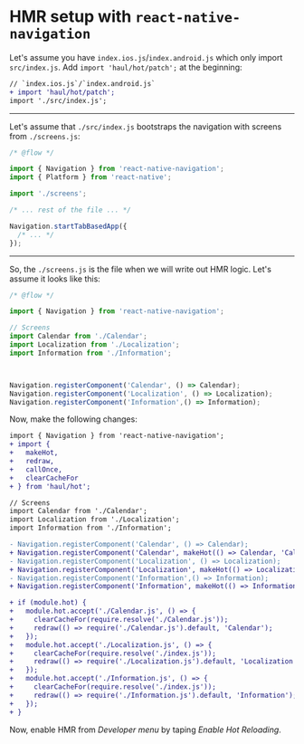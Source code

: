 # HMR setup with `react-native-navigation`

Let's assume you have `index.ios.js`/`index.android.js` which only import `src/index.js`. Add `import 'haul/hot/patch';` at the beginning:

```diff
// `index.ios.js`/`index.android.js`
+ import 'haul/hot/patch';
import './src/index.js';
```

---
Let's assume that `./src/index.js` bootstraps the navigation with screens from `./screens.js`:
```javascript
/* @flow */

import { Navigation } from 'react-native-navigation';
import { Platform } from 'react-native';

import './screens';

/* ... rest of the file ... */

Navigation.startTabBasedApp({
  /* ... */
});
```
---
So, the `./screens.js` is the file when we will write out HMR logic. Let's assume it looks like this:

```javascript
/* @flow */

import { Navigation } from 'react-native-navigation';

// Screens
import Calendar from './Calendar';
import Localization from './Localization';
import Information from './Information';



Navigation.registerComponent('Calendar', () => Calendar);
Navigation.registerComponent('Localization', () => Localization);
Navigation.registerComponent('Information',() => Information);
```

Now, make the following changes:

```diff
import { Navigation } from 'react-native-navigation';
+ import {
+   makeHot,
+   redraw,
+   callOnce,
+   clearCacheFor
+ } from 'haul/hot';

// Screens
import Calendar from './Calendar';
import Localization from './Localization';
import Information from './Information';

- Navigation.registerComponent('Calendar', () => Calendar);
+ Navigation.registerComponent('Calendar', makeHot(() => Calendar, 'Calendar');
- Navigation.registerComponent('Localization', () => Localization);
+ Navigation.registerComponent('Localization', makeHot(() => Localization, 'Localization');
- Navigation.registerComponent('Information',() => Information);
+ Navigation.registerComponent('Information', makeHot(() => Information, 'Information');

+ if (module.hot) {
+   module.hot.accept('./Calendar.js', () => {
+     clearCacheFor(require.resolve('./Calendar.js'));
+     redraw(() => require('./Calendar.js').default, 'Calendar');
+   });
+   module.hot.accept('./Localization.js', () => {
+     clearCacheFor(require.resolve('./index.js'));
+     redraw(() => require('./Localization.js').default, 'Localization');
+   });
+   module.hot.accept('./Information.js', () => {
+     clearCacheFor(require.resolve('./index.js'));
+     redraw(() => require('./Information.js').default, 'Information');
+   });
+ }
```

Now, enable HMR from _Developer menu_ by taping _Enable Hot Reloading_.